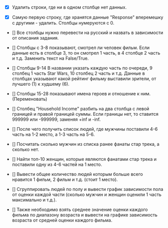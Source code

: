 - [x] Удалить строки, где ни в одном столбце нет данных.

- [x] Самую первую строку, где хранятся данные "Response" вперемешку с другими - удалить. Столбцы нумеруются с 0.

- [] Все столбцы нужно перевести на русский и назвать в зависимости от описания задания.

- [] Столбцы с 3-8 показывают, смотрел ли человек фильм. Если данные есть в столбце 3, то он смотрел 1 часть, в 4 столбце 2 часть и т.д.
Заменить текст на False/True.

- [] Столбцы 9-14 В названии указать каждую часть по очереди, 9 столбец 1 часть Star Wars, 10 столбец 2 часть и т.д.
Данные в столбцах указывают какой рейтинг фильму выставили зрители, от лучшего (1) к худшему (6).

- [] Столбцы 15-28 показывают имена героев и отношение к ним. (Переменовать)

- [] Столбец "Household Income" разбить на два столбца с левой границей и правой границей суммы.
Если границы нет, то ставится 999999 или -999999, заменяя +inf и -inf.

- [] После чего получить список людей, где мужчины поставили 4-6 часть на 1-2 место, а 1-3 часть на 5-6.

- [] Посчитать сколько мужчин из списка ранее фанаты стар трека, а сколько нет.

- [] Найти топ-10 женщин, которые являются фанатами стар трека и поставили одну из 4-6 частей на 1 место.

- [] Вывести общее количество людей которым больше всего нравится 1 фильм, 2 фильм и т.д. (стоит 1 место).

- [] Сгруппировать людей по полу и вывести график зависимости пола от оценки каждой части (сколько мужчин и женщин оценили 1 часть максимально и т.д.).

- [] Также необходимо взять среднее значение оценки каждого фильма по диапазону возраста и вывести на графике зависимость возраста от средней оценки каждого фильма.